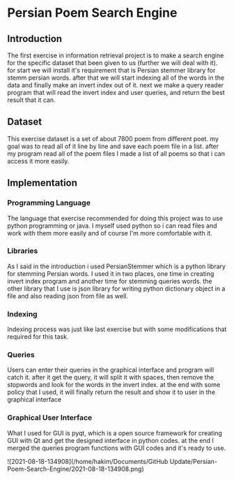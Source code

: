 # Persian Poem Search Engine
## Introduction

The first exercise in information retrieval project is to make a search engine for the specific dataset that been given to us (further we will deal with it). for start we will install it's requirement that is Persian stemmer library for stemm persian words. after that we will start indexing all of the words in the data and finally make an invert index out of it. next we make a query reader program that will read the invert index and user queries, and return the best result that it can.

## Dataset

This exercise dataset is a set of about 7800 poem from different poet. my goal was to read all of it line by line and save each poem file in a list. after my program read all of the poem files I made a list of all poems so that i can access it more easily.

## Implementation

### Programming Language

The language that exercise recommended for doing this project was to use python programming or java. I myself used python so i can read files and work with them more easily and of course I'm more comfortable with it.

### Libraries

As I said in the introduction i used PersianStemmer which is a python library for stemming Persian words. I used it in two places, one time in creating invert index program and another time for stemming queries words. the other library that I use is json library for writing python dictionary object in a file and also reading json from file as well.

### Indexing

Indexing process was just like last exercise but with some modifications that required for this task. 

### Queries

Users can enter their queries in the graphical interface and program will catch it. after it get the query, it will split it with spaces, then remove the stopwords and look for the words in the invert index. at the end with some policy that I used, it will finally return the result and show it to user in the graphical interface

### Graphical User Interface

What I used for GUI is pyqt, which is a open source framework for creating GUI with Qt and get the designed interface in python codes. at the end I merged the queries program functions with GUI codes and it's ready to use.

![2021-08-18-134908](/home/hakim/Documents/GitHub Update/Persian-Poem-Search-Engine/2021-08-18-134908.png)